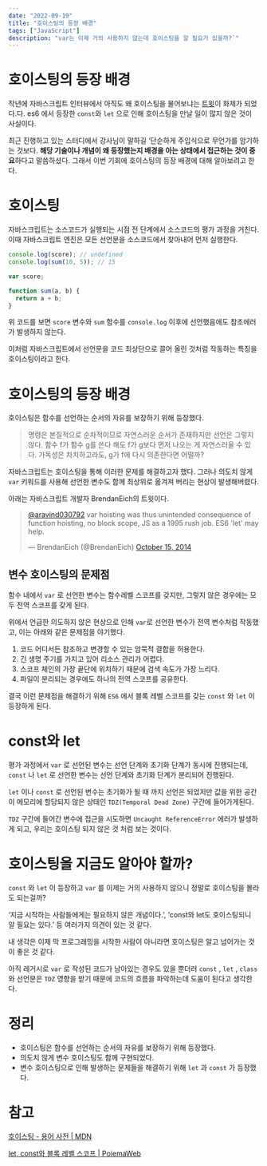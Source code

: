 ```yaml
---
date: "2022-09-19"
title: "호이스팅의 등장 배경"
tags: ["JavaScript"]
description: "var는 이제 거의 사용하지 않는데 호이스팅을 알 필요가 있을까?`"
---
```


# 호이스팅의 등장 배경

작년에 자바스크립트 인터뷰에서 아직도 왜 호이스팅을 물어보냐는 [트윗](https://twitter.com/dan_abramov/status/1362530955420987396)이 화제가 되었다.다. es6 에서 등장한 `const`와 `let` 으로 인해 호이스팅을 만날 일이 많지 않은 것이 사실이다.

최근 진행하고 있는 스터디에서 강사님이 말하길 ‘단순하게 주입식으로 무언가를 암기하는 것보다. **해당 기술이나 개념이 왜 등장했는지 배경을 아는 상태에서 접근하는 것이 중요**하다고 말씀하셨다. 그래서 이번 기회에 호이스팅의 등장 배경에 대해 알아보려고 한다.

# 호이스팅

자바스크립트는 소스코드가 실행되는 시점 전 단계에서 소스코드의 평가 과정을 거친다. 이때 자바스크립트 엔진은 모든 선언문을 소스코드에서 찾아내어 먼저 실행한다.

```jsx
console.log(score); // undefined
console.log(sum(10, 5)); // 15

var score;

function sum(a, b) {
  return a + b;
}
```

위 코드를 보면 `score` 변수와 `sum` 함수를 `console.log` 이후에 선언했음에도 참조에러가 발생하지 않는다.

이처럼 자바스크립트에서 선언문을 코드 최상단으로 끌어 올린 것처럼 작동하는 특징을 호이스팅이라고 한다.

# 호이스팅의 등장 배경

호이스팅은 함수를 선언하는 순서의 자유를 보장하기 위해 등장했다.

> 명령은 본질적으로 순차적이므로 자연스러운 순서가 존재하지만 선언은 그렇지 않다. 함수 f가 함수 g를 쓴다 해도 f가 g보다 먼저 나오는 게 자연스러울 수 있다. 가독성은 차치하고라도, g가 f에 다시 의존한다면 어떨까?

자바스크립트는 호이스팅을 통해 이러한 문제를 해결하고자 했다. 그러나 의도치 않게 `var` 키워드를 사용해 선언한 변수도 함께 최상위로 옮겨져 버리는 현상이 발생해버렸다.

아래는 자바스크립트 개발자 BrendanEich의 트윗이다.

<blockquote class="twitter-tweet tw-align-center"><p lang="en" dir="ltr"><a href="https://twitter.com/aravind030792?ref_src=twsrc%5Etfw">@aravind030792</a> var hoisting was thus unintended consequence of function hoisting, no block scope, JS as a 1995 rush job. ES6 &#39;let&#39; may help.</p>&mdash; BrendanEich (@BrendanEich) <a href="https://twitter.com/BrendanEich/status/522395336615428097?ref_src=twsrc%5Etfw">October 15, 2014</a></blockquote> <script async src="https://platform.twitter.com/widgets.js" charset="utf-8"></script>

## 변수 호이스팅의 문제점

함수 내에서 `var` 로 선언한 변수는 함수레벨 스코프를 갖지만, 그렇지 않은 경우에는 모두 전역 스코프를 갖게 된다.

위에서 언급한 의도하지 않은 현상으로 인해 `var`로 선언한 변수가 전역 변수처럼 작동했고, 이는 아래와 같은 문제점을 야기했다.

1. 코드 어디서든 참조하고 변경할 수 있는 암묵적 결합을 허용한다.
2. 긴 생명 주기를 가지고 있어 리소스 관리가 어렵다.
3. 스코프 체인의 가장 끝단에 위치하기 때문에 검색 속도가 가장 느리다.
4. 파일이 분리되는 경우에도 하나의 전역 스코프를 공유한다.

결국 이런 문제점을 해결하기 위해 `ES6` 에서 블록 레벨 스코프를 갖는 `const` 와 `let` 이 등장하게 된다.

# const와 let

평가 과정에서 `var` 로 선언된 변수는 선언 단계와 초기화 단계가 동시에 진행되는데, `const` 나 `let` 로 선언한 변수는 선언 단계와 초기화 단계가 분리되어 진행된다.

`let` 이나 `const` 로 선언된 변수는 초기화가 될 때 까지 선언은 되었지만 값을 위한 공간이 메모리에 할당되지 않은 상태인 `TDZ(Temporal Dead Zone)` 구간에 들어가게된다.

`TDZ` 구간에 들어간 변수에 접근을 시도하면 `Uncaught ReferenceError` 에러가 발생하게 되고, 우리는 호이스팅 되지 않은 것 처럼 보는 것이다.

# 호이스팅을 지금도 알아야 할까?

`const` 와 `let` 이 등장하고 `var` 를 이제는 거의 사용하지 않으니 정말로 호이스팅을 몰라도 되는걸까?

‘지금 시작하는 사람들에게는 필요하지 않은 개념이다.’, ‘const와 let도 호이스팅되니 알 필요는 있다.’ 등 여러가지 의견이 있는 것 같다.

내 생각은 이제 막 프로그래밍을 시작한 사람이 아니라면 호이스팅은 알고 넘어가는 것이 좋은 것 같다.

아직 레거시로 `var` 로 작성된 코드가 남아있는 경우도 있을 뿐더러 `const` , `let` , `class` 와 선언문은 `TDZ` 영향을 받기 때문에 코드의 흐름을 파악하는데 도움이 된다고 생각한다.

# 정리

- 호이스팅은 함수를 선언하는 순서의 자유를 보장하기 위해 등장했다.
- 의도치 않게 변수 호이스팅도 함께 구현되었다.
- 변수 호이스팅으로 인해 발생하는 문제들을 해결하기 위해 `let` 과 `const` 가 등장했다.

# 참고

[호이스팅 - 용어 사전 | MDN](https://developer.mozilla.org/ko/docs/Glossary/Hoisting)

[let, const와 블록 레벨 스코프 | PoiemaWeb](https://poiemaweb.com/es6-block-scope)

